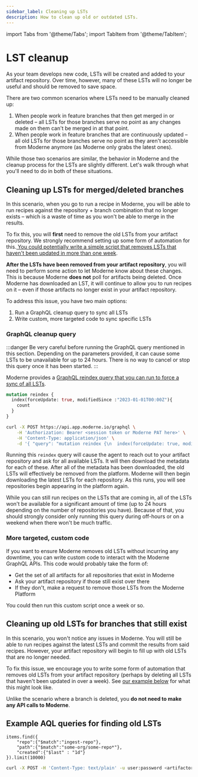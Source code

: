 ```yaml
---
sidebar_label: Cleaning up LSTs
description: How to clean up old or outdated LSTs.
---
```


import Tabs from '@theme/Tabs';
import TabItem from '@theme/TabItem';

# LST cleanup

As your team develops new code, LSTs will be created and added to your artifact repository. Over time, however, many of these LSTs will no longer be useful and should be removed to save space.

There are two common scenarios where LSTs need to be manually cleaned up:

1. When people work in feature branches that then get merged in or deleted – all LSTs for those branches serve no point as any changes made on them can't be merged in at that point.
2. When people work in feature branches that are continuously updated – all old LSTs for those branches serve no point as they aren't accessible from Moderne anymore (as Moderne only grabs the latest ones).

While those two scenarios are similar, the behavior in Moderne and the cleanup process for the LSTs are slightly different. Let's walk through what you'll need to do in both of these situations.

## Cleaning up LSTs for merged/deleted branches

In this scenario, when you go to run a recipe in Moderne, you will be able to run recipes against the repository + branch combination that no longer exists – which is a waste of time as you won't be able to merge in the results.

To fix this, you will **first** need to remove the old LSTs from your artifact repository. We strongly recommend setting up some form of automation for this.[ You could potentially write a simple script that removes LSTs that haven't been updated in more than one week](#example-aql-queries-for-finding-old-lsts).

**After the LSTs have been removed from your artifact repository**, you will need to perform some action to let Moderne know about these changes. This is because Moderne **does not** poll for artifacts being deleted. Once Moderne has downloaded an LST, it will continue to allow you to run recipes on it – even if those artifacts no longer exist in your artifact repository.

To address this issue, you have two main options:

1. Run a GraphQL cleanup query to sync all LSTs
2. Write custom, more targeted code to sync specific LSTs

### GraphQL cleanup query

:::danger
Be very careful before running the GraphQL query mentioned in this section. Depending on the parameters provided, it can cause some LSTs to be unavailable for up to 24 hours. There is no way to cancel or stop this query once it has been started.
:::

Moderne provides a [GraphQL reindex query that you can run to force a sync of all LSTs](https://app.moderne.io/graphql?url=https%253A%252F%252Fapi.app.moderne.io%252Fgraphql\&query=bXV0YXRpb24gcmVpbmRleCB7CiAgaW5kZXgoZm9yY2VVcGRhdGU6IHRydWUsIG1vZGlmaWVkU2luY2UgOiIyMDIzLTAxLTAxVDAwOjAwWiIpewogICAgY291bnQKICB9Cn0%3D).

<Tabs>
<TabItem value="reindex-mutation" label="Reindex mutation">

```graphql
mutation reindex {
  index(forceUpdate: true, modifiedSince :"2023-01-01T00:00Z"){
    count
  }
}
```
</TabItem>

<TabItem value="curl" label="cURL">


```bash
curl -X POST https://api.app.moderne.io/graphql \
    -H 'Authorization: Bearer <session token or Moderne PAT here>' \
    -H 'Content-Type: application/json' \
    -d '{ "query": "mutation reindex {\n  index(forceUpdate: true, modifiedSince :\"2023-01-01T00:00Z\"){\n    count\n  }\n}" }'
```

</TabItem>
</Tabs>

Running this `reindex` query will cause the agent to reach out to your artifact repository and ask for all available LSTs. It will then download the metadata for each of these. After all of the metadata has been downloaded, the old LSTs will effectively be removed from the platform. Moderne will then begin downloading the latest LSTs for each repository. As this runs, you will see repositories begin appearing in the platform again.

While you can still run recipes on the LSTs that are coming in, all of the LSTs won't be available for a significant amount of time (up to 24 hours depending on the number of repositories you have). Because of that, you should strongly consider only running this query during off-hours or on a weekend when there won't be much traffic.

### More targeted, custom code

If you want to ensure Moderne removes old LSTs without incurring any downtime, you can write custom code to interact with the Moderne GraphQL APIs. This code would probably take the form of:

* Get the set of all artifacts for all repositories that exist in Moderne
* Ask your artifact repository if those still exist over there
* If they don't, make a request to remove those LSTs from the Moderne Platform

You could then run this custom script once a week or so.

## Cleaning up old LSTs for branches that still exist

In this scenario, you won't notice any issues in Moderne. You will still be able to run recipes against the latest LSTs and commit the results from said recipes. However, your artifact repository will begin to fill up with old LSTs that are no longer needed.

To fix this issue, we encourage you to write some form of automation that removes old LSTs from your artifact repository (perhaps by deleting all LSTs that haven't been updated in over a week). See [our example below](#example-aql-queries-for-finding-old-lsts) for what this might look like.

Unlike the scenario where a branch is deleted, you **do not need to make any API calls to Moderne**.

## Example AQL queries for finding old LSTs

```aql
items.find({
    "repo":{"$match":"ingest-repo"},
    "path":{"$match":"some-org/some-repo*"},
    "created":{"$last" : "1d"}
}).limit(10000)
```


```bash
curl -X POST -H 'Content-Type: text/plain' -u user:password <artifactory url>/api/search/aql -d 'items.find({"repo":{"$match":"ingest-repo"},"modified":{"$gt":"2023-06-16T18:00:00.000000-04:00"}  ,"modified":{"$gt":"2024-04-17T16:48:50.00860443Z"}}).include("name","repo","path","modified").limit(100)'
```

